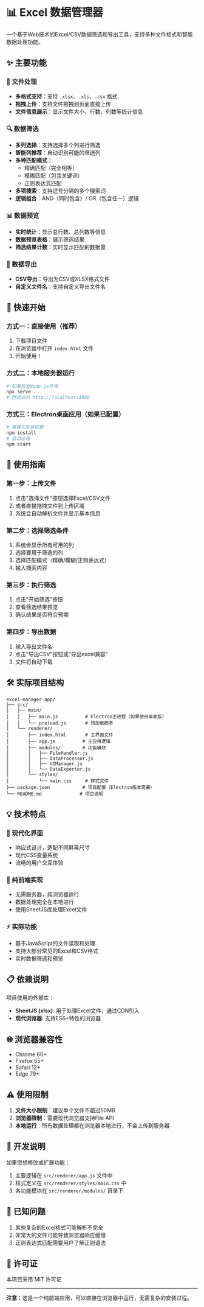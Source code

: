 # 📊 Excel 数据管理器

一个基于Web技术的Excel/CSV数据筛选和导出工具，支持多种文件格式和智能数据处理功能。

## ✨ 主要功能

### 📁 文件处理
- **多格式支持**：支持 `.xlsx`、`.xls`、`.csv` 格式
- **拖拽上传**：支持文件拖拽到页面直接上传
- **文件信息展示**：显示文件大小、行数、列数等统计信息

### 🔍 数据筛选
- **多列选择**：支持选择多个列进行筛选
- **智能列推荐**：自动识别可能的筛选列
- **多种匹配模式**：
  - 精确匹配（完全相等）
  - 模糊匹配（包含关键词）
  - 正则表达式匹配
- **多项搜索**：支持逗号分隔的多个搜索词
- **逻辑组合**：AND（同时包含）/ OR（包含任一）逻辑

### 📊 数据预览
- **实时统计**：显示总行数、总列数等信息
- **数据预览表格**：展示筛选结果
- **筛选结果计数**：实时显示匹配的数据量

### 💾 数据导出
- **CSV导出**：导出为CSV或XLSX格式文件
- **自定义文件名**：支持自定义导出文件名

## 🚀 快速开始

### 方式一：直接使用（推荐）
1. 下载项目文件
2. 在浏览器中打开 `index.html` 文件
3. 开始使用！

### 方式二：本地服务器运行
```bash
# 如果您有Node.js环境
npx serve .
# 然后访问 http://localhost:3000
```

### 方式三：Electron桌面应用（如果已配置）
```bash
# 需要先安装依赖
npm install
# 启动应用
npm start
```

## 📖 使用指南

### 第一步：上传文件
1. 点击"选择文件"按钮选择Excel/CSV文件
2. 或者直接拖拽文件到上传区域
3. 系统会自动解析文件并显示基本信息

### 第二步：选择筛选条件
1. 系统会显示所有可用的列
2. 选择要用于筛选的列
3. 选择匹配模式（精确/模糊/正则表达式）
4. 输入搜索内容

### 第三步：执行筛选
1. 点击"开始筛选"按钮
2. 查看筛选结果预览
3. 确认结果是否符合预期

### 第四步：导出数据
1. 输入导出文件名
2. 点击"导出CSV"按钮或"导出excel兼容"
3. 文件将自动下载

## 🛠️ 实际项目结构

```
excel-manager-app/
├── src/
│   ├── main/
│   │   ├── main.js          # Electron主进程（如果使用桌面版）
│   │   └── preload.js       # 预加载脚本
│   └── renderer/
│       ├── index.html       # 主界面文件
│       ├── app.js          # 主应用逻辑
│       ├── modules/        # 功能模块
│       │   ├── FileHandler.js
│       │   ├── DataProcessor.js
│       │   ├── UIManager.js
│       │   └── DataExporter.js
│       └── styles/
│           └── main.css     # 样式文件
├── package.json            # 项目配置（Electron版本需要）
└── README.md              # 项目说明
```

## 💡 技术特点

### 🎨 现代化界面
- 响应式设计，适配不同屏幕尺寸
- 现代CSS变量系统
- 流畅的用户交互体验

### 🔧 纯前端实现
- 无需服务器，纯浏览器运行
- 数据处理完全在本地进行
- 使用SheetJS库处理Excel文件

### ⚡ 实际功能
- 基于JavaScript的文件读取和处理
- 支持大部分常见的Excel和CSV格式
- 实时数据筛选和预览

## 📋 依赖说明

项目使用的外部库：
- **SheetJS (xlsx)**: 用于处理Excel文件，通过CDN引入
- **现代浏览器**: 支持ES6+特性的浏览器

## 🌐 浏览器兼容性

- Chrome 60+
- Firefox 55+
- Safari 12+
- Edge 79+

## ⚠️ 使用限制

1. **文件大小限制**：建议单个文件不超过50MB
2. **浏览器限制**：需要现代浏览器支持File API
3. **本地运行**：所有数据处理都在浏览器本地进行，不会上传到服务器

## 🔧 开发说明

如果您想修改或扩展功能：

1. 主要逻辑在 `src/renderer/app.js` 文件中
2. 样式定义在 `src/renderer/styles/main.css` 中
3. 各功能模块在 `src/renderer/modules/` 目录下

## 🐛 已知问题

1. 某些复杂的Excel格式可能解析不完全
2. 非常大的文件可能导致浏览器响应缓慢
3. 正则表达式匹配需要用户了解正则语法

## 📄 许可证

本项目采用 MIT 许可证

---

**注意**：这是一个纯前端应用，可以直接在浏览器中运行，无需复杂的安装过程。